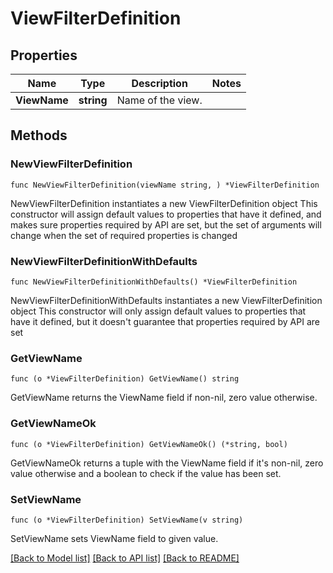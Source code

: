 # ViewFilterDefinition

## Properties

Name | Type | Description | Notes
------------ | ------------- | ------------- | -------------
**ViewName** | **string** | Name of the view. | 

## Methods

### NewViewFilterDefinition

`func NewViewFilterDefinition(viewName string, ) *ViewFilterDefinition`

NewViewFilterDefinition instantiates a new ViewFilterDefinition object
This constructor will assign default values to properties that have it defined,
and makes sure properties required by API are set, but the set of arguments
will change when the set of required properties is changed

### NewViewFilterDefinitionWithDefaults

`func NewViewFilterDefinitionWithDefaults() *ViewFilterDefinition`

NewViewFilterDefinitionWithDefaults instantiates a new ViewFilterDefinition object
This constructor will only assign default values to properties that have it defined,
but it doesn't guarantee that properties required by API are set

### GetViewName

`func (o *ViewFilterDefinition) GetViewName() string`

GetViewName returns the ViewName field if non-nil, zero value otherwise.

### GetViewNameOk

`func (o *ViewFilterDefinition) GetViewNameOk() (*string, bool)`

GetViewNameOk returns a tuple with the ViewName field if it's non-nil, zero value otherwise
and a boolean to check if the value has been set.

### SetViewName

`func (o *ViewFilterDefinition) SetViewName(v string)`

SetViewName sets ViewName field to given value.



[[Back to Model list]](../README.md#documentation-for-models) [[Back to API list]](../README.md#documentation-for-api-endpoints) [[Back to README]](../README.md)



